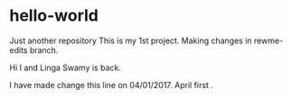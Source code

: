 # hello-world
Just another repository
This is my 1st project. Making changes in rewme-edits branch.

Hi I and Linga Swamy is back.

I have made change this line on 04/01/2017. April first .
